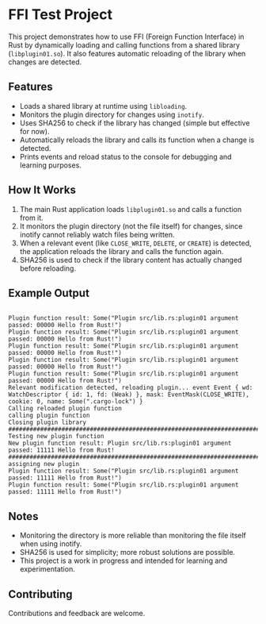 # FFI Test Project

This project demonstrates how to use FFI (Foreign Function Interface) in Rust by dynamically loading and calling functions from a shared library (`libplugin01.so`). It also features automatic reloading of the library when changes are detected.

## Features

- Loads a shared library at runtime using `libloading`.
- Monitors the plugin directory for changes using `inotify`.
- Uses SHA256 to check if the library has changed (simple but effective for now).
- Automatically reloads the library and calls its function when a change is detected.
- Prints events and reload status to the console for debugging and learning purposes.

## How It Works

1. The main Rust application loads `libplugin01.so` and calls a function from it.
2. It monitors the plugin directory (not the file itself) for changes, since inotify cannot reliably watch files being written.
3. When a relevant event (like `CLOSE_WRITE`, `DELETE`, or `CREATE`) is detected, the application reloads the library and calls the function again.
4. SHA256 is used to check if the library content has actually changed before reloading.

## Example Output

```text

Plugin function result: Some("Plugin src/lib.rs:plugin01 argument passed: 00000 Hello from Rust!")
Plugin function result: Some("Plugin src/lib.rs:plugin01 argument passed: 00000 Hello from Rust!")
Plugin function result: Some("Plugin src/lib.rs:plugin01 argument passed: 00000 Hello from Rust!")
Plugin function result: Some("Plugin src/lib.rs:plugin01 argument passed: 00000 Hello from Rust!")
Plugin function result: Some("Plugin src/lib.rs:plugin01 argument passed: 00000 Hello from Rust!")
Relevant modification detected, reloading plugin... event Event { wd: WatchDescriptor { id: 1, fd: (Weak) }, mask: EventMask(CLOSE_WRITE), cookie: 0, name: Some(".cargo-lock") }
Calling reloaded plugin function
calling plugin function
Closing plugin library
####################################################################################################
Testing new plugin function
New plugin function result: Plugin src/lib.rs:plugin01 argument passed: 11111 Hello from Rust!
####################################################################################################
assigning new plugin
Plugin function result: Some("Plugin src/lib.rs:plugin01 argument passed: 11111 Hello from Rust!")
Plugin function result: Some("Plugin src/lib.rs:plugin01 argument passed: 11111 Hello from Rust!")

```

## Notes

- Monitoring the directory is more reliable than monitoring the file itself when using inotify.
- SHA256 is used for simplicity; more robust solutions are possible.
- This project is a work in progress and intended for learning and experimentation.

## Contributing

Contributions and feedback are welcome.
